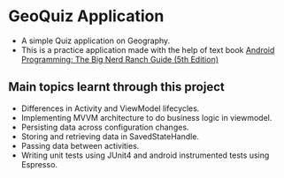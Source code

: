 # GeoQuiz Application

- A simple Quiz application on Geography.
- This is a practice application made with the help of text book [Android Programming: The Big Nerd Ranch Guide (5th Edition)](https://bignerdranch.com/books/android-programming-the-big-nerd-ranch-guide-5th-edition/)

## Main topics learnt through this project
- Differences in Activity and ViewModel lifecycles.
- Implementing MVVM architecture to do business logic in viewmodel.
- Persisting data across configuration changes.
- Storing and retrieving data in SavedStateHandle.
- Passing data between activities.
- Writing unit tests using JUnit4 and android instrumented tests using Espresso.

